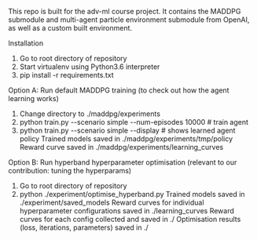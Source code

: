 This repo is built for the adv-ml course project. It contains the MADDPG submodule and multi-agent particle environment submodule from OpenAI, as well as a custom built environment.

Installation
1. Go to root directory of repository
2. Start virtualenv using Python3.6 interpreter
3. pip install -r requirements.txt

Option A: Run default MADDPG training (to check out how the agent learning works)
1. Change directory to ./maddpg/experiments
2. python train.py --scenario simple --num-episodes 10000    # train agent
3. python train.py --scenario simple --display   # shows learned agent policy
Trained models saved in ./maddpg/experiments/tmp/policy
Reward curve saved in ./maddpg/experiments/learning_curves

Option B: Run hyperband hyperparameter optimisation (relevant to our contribution: tuning the hyperparams)
1. Go to root directory of repository
2. python ./experiment/optimise_hyperband.py
Trained models saved in ./experiment/saved_models
Reward curves for individual hyperparameter configurations saved in ./learning_curves
Reward curves for each config collected and saved in ./
Optimisation results (loss, iterations, parameters) saved in ./
